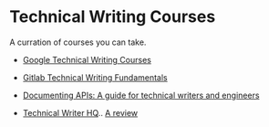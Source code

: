 

# Technical Writing Courses

A curration of courses you can take.

- [Google Technical Writing Courses](https://developers.google.com/tech-writing)

- [Gitlab Technical Writing Fundamentals](https://about.gitlab.com/handbook/engineering/ux/technical-writing/fundamentals/)

- [Documenting APIs: A guide for technical writers and engineers](https://idratherbewriting.com/learnapidoc/)

- [Technical Writer HQ](https://technicalwriter.teachable.com/p/home?referral_code=6TJ7SI).. [A review](https://www.everythingtechnicalwriting.com/review-of-the-technical-writer-certification-course/)
